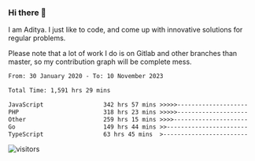 ### Hi there 👋

I am Aditya. I just like to code, and come up with innovative solutions for regular problems.

Please note that a lot of work I do is on Gitlab and other branches than master, so my contribution graph will be complete mess.

<!--START_SECTION:waka-->

```txt
From: 30 January 2020 - To: 10 November 2023

Total Time: 1,591 hrs 29 mins

JavaScript                 342 hrs 57 mins >>>>>--------------------   21.55 %
PHP                        318 hrs 23 mins >>>>>--------------------   20.01 %
Other                      259 hrs 15 mins >>>>---------------------   16.29 %
Go                         149 hrs 44 mins >>-----------------------   09.41 %
TypeScript                 63 hrs 45 mins  >------------------------   04.01 %
```

<!--END_SECTION:waka-->

![visitors](https://visitor-badge.glitch.me/badge?page_id=BrainBuzzer.visitor-badge&left_color=green&right_color=red)

